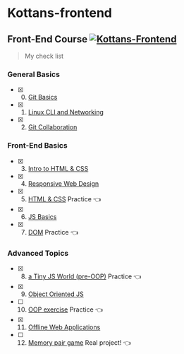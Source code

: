 # Kottans-frontend
## Front-End Course  [![Kottans-Frontend][icon-kottans]][kottans-frontend]


> My check list 


### General Basics
- [x] 0. [Git Basics](git_and_github/git_and_github.md)
- [x] 1. [Linux CLI and Networking](/task_linux_cli/lcl_http.md)
- [x] 2. [Git Collaboration](/task_git_collaboration/README.md)

### Front-End Basics
- [x] 3. [Intro to HTML & CSS](/task_html_css_intro/README.md)
- [x] 4. [Responsive Web Design](/task_responsive_web_design/README.md)
- [x] 5. [HTML & CSS](../../../HTML-CSS-POPUP) Practice :point_left:
- [x] 6. [JS Basics](/\task_js_basics/README.md)
- [x] 7. [DOM](/../../../DOM-menu) Practice :point_left:

### Advanced Topics
- [x] 8. [a Tiny JS World (pre-OOP)](https://barasii.github.io/a-tiny-JS-world/) Practice :point_left:
- [x] 9. [Object Oriented JS](/task_js_oop/README.md)
- [ ] 10. [OOP exercise](https://barasii.github.io/a-tiny-JS-world/) Practice :point_left:
- [x] 11. [Offline Web Applications](/task_offline_web_app/README.md)
- [ ] 12. [Memory pair game](https://github.com/Barasii/MahjongGame) Real project! :point_left:


[icon-kottans]: https://img.shields.io/badge/%3D(%5E.%5E)%3D-frontend-yellow.svg
[kottans-frontend]: https://github.com/kottans/frontend
